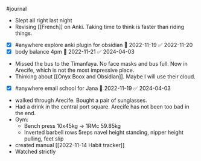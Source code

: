 #journal 
- Slept all right last night
- Revising [[French]] on Anki. Taking time to think is faster than riding things. 
- [x] #anywhere explore anki plugin for obsidian 🛫 2022-11-19 ✅ 2022-11-20
- [x] body balance 4pm 🛫 2022-11-21 ✅ 2024-04-03
- Missed the bus to the Timanfaya. No face masks and bus full.  Now in Arecife, which is not the most impressive place. 
- Thinking about [[Onyx Boox and Obsidian]]. Maybe I will use their cloud.
- [x] #anywhere email school for Jana 🛫 2022-11-19 ✅ 2024-04-03
- walked through Arecife. Bought a pair of sunglasses. 
- Had a drink in the central port square. Arecife has not been too bad in the end. 
- Gym:
	- Bench press 10x45kg -> 1RMc 59.85kg
	- Inverted barbell rows 5reps navel height standing, nipper height pulling, feet slip
- created manual [[2022-11-14 Habit tracker]]
- Watched strictly

